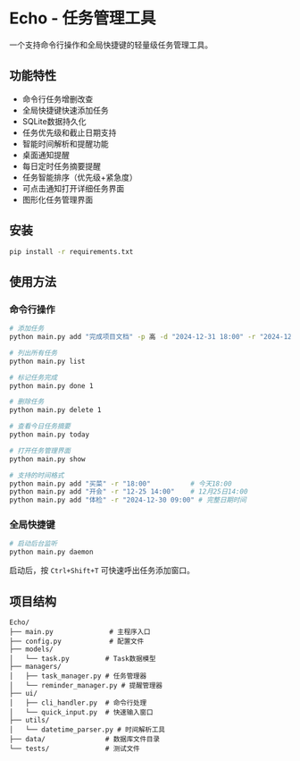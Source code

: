 # Echo - 任务管理工具

一个支持命令行操作和全局快捷键的轻量级任务管理工具。

## 功能特性

- 命令行任务增删改查
- 全局快捷键快速添加任务
- SQLite数据持久化
- 任务优先级和截止日期支持
- 智能时间解析和提醒功能
- 桌面通知提醒
- 每日定时任务摘要提醒
- 任务智能排序（优先级+紧急度）
- 可点击通知打开详细任务界面
- 图形化任务管理界面

## 安装

```bash
pip install -r requirements.txt
```

## 使用方法

### 命令行操作

```bash
# 添加任务
python main.py add "完成项目文档" -p 高 -d "2024-12-31 18:00" -r "2024-12-31 17:30"

# 列出所有任务
python main.py list

# 标记任务完成
python main.py done 1

# 删除任务
python main.py delete 1

# 查看今日任务摘要
python main.py today

# 打开任务管理界面
python main.py show

# 支持的时间格式
python main.py add "买菜" -r "18:00"          # 今天18:00
python main.py add "开会" -r "12-25 14:00"    # 12月25日14:00
python main.py add "体检" -r "2024-12-30 09:00" # 完整日期时间
```

### 全局快捷键

```bash
# 启动后台监听
python main.py daemon
```

启动后，按 `Ctrl+Shift+T` 可快速呼出任务添加窗口。

## 项目结构

```
Echo/
├── main.py              # 主程序入口
├── config.py            # 配置文件
├── models/
│   └── task.py         # Task数据模型
├── managers/
│   ├── task_manager.py # 任务管理器
│   └── reminder_manager.py # 提醒管理器
├── ui/
│   ├── cli_handler.py  # 命令行处理
│   └── quick_input.py  # 快速输入窗口
├── utils/
│   └── datetime_parser.py # 时间解析工具
├── data/               # 数据库文件目录
└── tests/              # 测试文件
```
